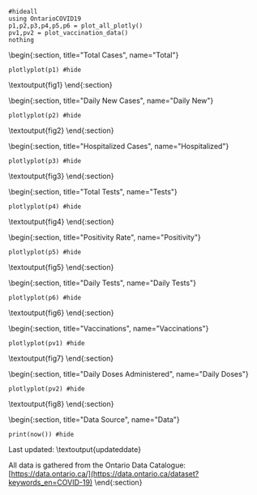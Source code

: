 ```julia:figsetup
#hideall
using OntarioCOVID19
p1,p2,p3,p4,p5,p6 = plot_all_plotly()
pv1,pv2 = plot_vaccination_data()
nothing
```

<!-- Total -->
\begin{:section, title="Total Cases", name="Total"}
```julia:fig1
plotlyplot(p1) #hide
```
\textoutput{fig1}
\end{:section}

<!-- DailyNew -->
\begin{:section, title="Daily New Cases", name="Daily New"}
```julia:fig2
plotlyplot(p2) #hide
```
\textoutput{fig2}
\end{:section}

<!-- Hospitalized -->
\begin{:section, title="Hospitalized Cases", name="Hospitalized"}
```julia:fig3
plotlyplot(p3) #hide
```
\textoutput{fig3}
\end{:section}

<!-- Tests -->
\begin{:section, title="Total Tests", name="Tests"}
```julia:fig4
plotlyplot(p4) #hide
```
\textoutput{fig4}
\end{:section}

<!-- Positivity -->
\begin{:section, title="Positivity Rate", name="Positivity"}
```julia:fig5
plotlyplot(p5) #hide
```
\textoutput{fig5}
\end{:section}

<!-- Daily Tests -->
\begin{:section, title="Daily Tests", name="Daily Tests"}
```julia:fig6
plotlyplot(p6) #hide
```
\textoutput{fig6}
\end{:section}

<!-- Total Vaccinated -->
\begin{:section, title="Vaccinations", name="Vaccinations"}
```julia:fig7
plotlyplot(pv1) #hide
```
\textoutput{fig7}
\end{:section}

<!-- Daily Doses -->
\begin{:section, title="Daily Doses Administered", name="Daily Doses"}
```julia:fig8
plotlyplot(pv2) #hide
```
\textoutput{fig8}
\end{:section}

<!-- Data Source -->
\begin{:section, title="Data Source", name="Data"}
```julia:updateddate
print(now()) #hide
```
Last updated: \textoutput{updateddate}

All data is gathered from the Ontario Data Catalogue: [https://data.ontario.ca/](https://data.ontario.ca/dataset?keywords_en=COVID-19)
\end{:section}
